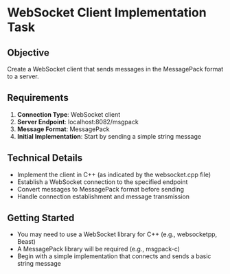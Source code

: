 # WebSocket Client Implementation Task

## Objective
Create a WebSocket client that sends messages in the MessagePack format to a server.

## Requirements
1. **Connection Type**: WebSocket client
2. **Server Endpoint**: localhost:8082/msgpack
3. **Message Format**: MessagePack
4. **Initial Implementation**: Start by sending a simple string message

## Technical Details
- Implement the client in C++ (as indicated by the websocket.cpp file)
- Establish a WebSocket connection to the specified endpoint
- Convert messages to MessagePack format before sending
- Handle connection establishment and message transmission

## Getting Started
- You may need to use a WebSocket library for C++ (e.g., websocketpp, Beast)
- A MessagePack library will be required (e.g., msgpack-c)
- Begin with a simple implementation that connects and sends a basic string message